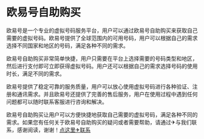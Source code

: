 # 欧易号自助购买

欧易号是一个专业的虚拟号码服务平台，用户可以通过欧易号自助购买来获取自己需要的虚拟号码。欧易号提供了全球范围内的可用号码，用户可以根据自己的需求选择不同国家和地区的号码，满足各种不同的需求。

欧易号自助购买非常简单快捷，用户只需要在平台上选择需要的号码类型和地区，然后进行支付即可立即获得虚拟号码。用户还可以根据自己的需求选择号码的使用时长，满足不同的需求。

欧易号提供了稳定可靠的服务质量，用户可以放心使用虚拟号码进行各种验证、注册和通讯需求。并且欧易号还提供了完善的售后服务，用户在使用过程中遇到任何问题都可以随时联系客服进行咨询和解决。

欧易号自助购买让用户可以方便快捷地获取自己需要的虚拟号码，满足各种不同的需求。如果您有任何关于欧易号自助购买的疑问或者需要帮助，请通过✈与我们联系，感谢阅读，谢谢！[点这里✈联系](https://ads.k02.cc)